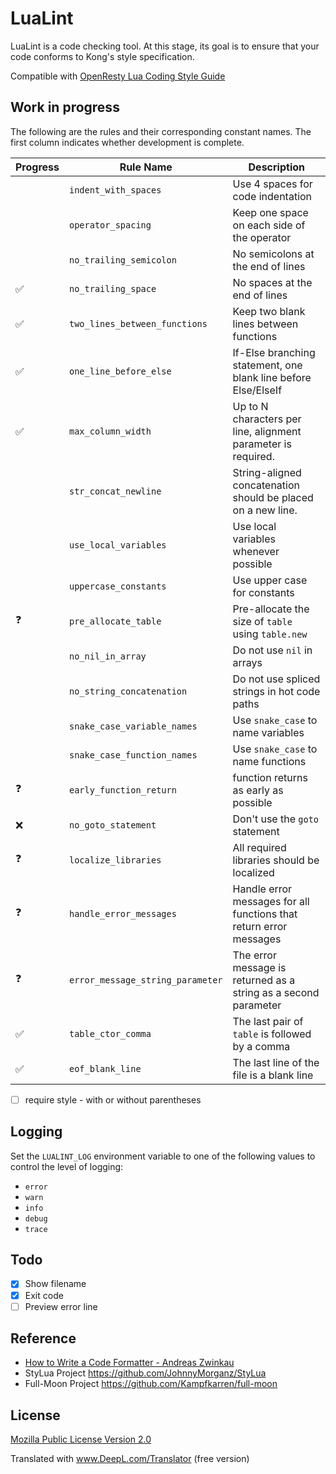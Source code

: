# LuaLint

LuaLint is a code checking tool. At this stage, its goal is to ensure that your code conforms to Kong's style specification.

Compatible with [OpenResty Lua Coding Style Guide](https://apache.googlesource.com/apisix/+/refs/tags/1.1/CODE_STYLE.md)

## Work in progress

The following are the rules and their corresponding constant names. The first column indicates whether development is complete.

| Progress | Rule Name                        | Description                                                         |
| -------- | -------------------------------- | ------------------------------------------------------------------- |
|          | `indent_with_spaces`             | Use 4 spaces for code indentation                                   |
|          | `operator_spacing`               | Keep one space on each side of the operator                         |
|          | `no_trailing_semicolon`          | No semicolons at the end of lines                                   |
| ✅       | `no_trailing_space`         | No spaces at the end of lines                                       |
| ✅       | `two_lines_between_functions`    | Keep two blank lines between functions                              |
| ✅       | `one_line_before_else`           | If-Else branching statement, one blank line before Else/ElseIf      |
| ✅       | `max_column_width`               | Up to N characters per line, alignment parameter is required.       |
|          | `str_concat_newline`             | String-aligned concatenation should be placed on a new line.        |
|          | `use_local_variables`            | Use local variables whenever possible                               |
|          | `uppercase_constants`            | Use upper case for constants                                        |
| ❓       | `pre_allocate_table`             | Pre-allocate the size of `table` using `table.new`                  |
|          | `no_nil_in_array`                | Do not use `nil` in arrays                                          |
|          | `no_string_concatenation`        | Do not use spliced strings in hot code paths                        |
|          | `snake_case_variable_names`      | Use `snake_case` to name variables                                  |
|          | `snake_case_function_names`      | Use `snake_case` to name functions                                  |
| ❓       | `early_function_return`          | function returns as early as possible                               |
| ❌       | `no_goto_statement`              | Don't use the `goto` statement                                      |
| ❓       | `localize_libraries`             | All required libraries should be localized                          |
| ❓       | `handle_error_messages`          | Handle error messages for all functions that return error messages  |
| ❓       | `error_message_string_parameter` | The error message is returned as a string as a second parameter     |
| ✅       | `table_ctor_comma`               | The last pair of `table` is followed by a comma                     |
| ✅       | `eof_blank_line`                 | The last line of the file is a blank line                           |

- [ ] require style - with or without parentheses

## Logging

Set the `LUALINT_LOG` environment variable to one of the following values to control the level of logging:

- `error`
- `warn`
- `info`
- `debug`
- `trace`

## Todo

- [x] Show filename
- [x] Exit code
- [ ] Preview error line

## Reference

- [How to Write a Code Formatter - Andreas Zwinkau](https://beza1e1.tuxen.de/articles/formatting_code.html)
- StyLua Project <https://github.com/JohnnyMorganz/StyLua>
- Full-Moon Project <https://github.com/Kampfkarren/full-moon>

## License

[Mozilla Public License Version 2.0](LICENSE)

Translated with www.DeepL.com/Translator (free version)

